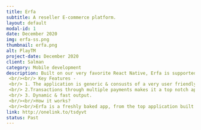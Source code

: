 ```yaml
---
title: Erfa
subtitle: A reseller E-commerce platform.
layout: default
modal-id: 1
date: December 2020
img: erfa-ss.png
thumbnail: erfa.png
alt: PlayTM
project-date: December 2020
client: Salman
category: Mobile development
description: Built on our very favorite React Native, Erfa is supported on both Ios & Android platforms.The application is created to resell premium products like garments and accesories easily. TWith the progessive need of online shopping as users go digital, Erfa is for multiple vendors as well as users.
 <br/><br/> Key Features -
 <br/> 1. The application is generic & consusts of a very user friendly interface.
 <br/> 2.Transactions through multiple payments makes it a top notch app and of high utility for any kind of consumer.
 <br/> 3. Dynamic & fast output.
 <br/><br/>How it works?
 <br/><br/>Erfa is a freshly baked app, from the top application built by our developers on react native at the front end. With backend on Nodejs, Erfa makes a of a vast project with complicated featured and reusability. 
link: http://onelink.to/tsdyvt
status: Past
---
```


